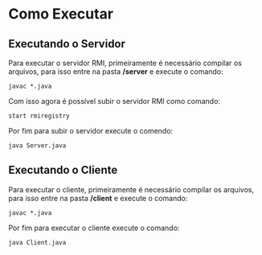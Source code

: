 <h1>Como Executar</h1>

<h2>Executando o Servidor</h2>

<p>Para executar o servidor RMI, primeiramente é necessário compilar os arquivos, para isso entre na pasta <strong>/server</strong> e execute o comando:</p>

```
javac *.java
```

<p>Com isso agora é possível subir o servidor RMI como comando:</p>

```
start rmiregistry
```

<p>Por fim para subir o servidor execute o comendo:</p>

```
java Server.java
```

<h2>Executando o Cliente</h2>

<p>Para executar o cliente, primeiramente é necessário compilar os arquivos, para isso entre na pasta <strong>/client</strong> e execute o comando:</p>

```
javac *.java
```

<p>Por fim para executar o cliente execute o comando:</p>

```
java Client.java
```
